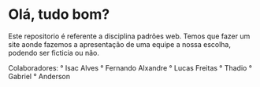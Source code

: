# Olá, tudo bom?

Este repositorio é referente a disciplina padrões web. Temos que fazer um site aonde fazemos a apresentação de uma equipe a nossa escolha, podendo ser ficticia ou não.

Colaboradores:
° Isac Alves
° Fernando Alxandre
° Lucas Freitas
° Thadio
° Gabriel
° Anderson
